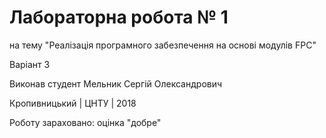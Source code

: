 ﻿# Лабораторна робота № 1


на тему "Реалізація програмного забезпечення на основі модулів FPC"

Варіант 3

Виконав студент Мельник Сергій Олександрович

Кропивницький | ЦНТУ | 2018

Роботу зараховано:
оцінка "добре"
